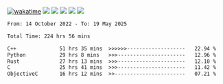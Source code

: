 [![wakatime](https://wakatime.com/badge/user/368879df-dc38-4b1a-86c4-8a2054a0e074.svg)](https://wakatime.com/@368879df-dc38-4b1a-86c4-8a2054a0e074)
<img src="https://img.shields.io/badge/Windows-0078D6?style=flat&logo=Windows&logoColor=white">
<img src="https://img.shields.io/badge/IntelliJ_IDEA-000000.svg?style=flat&logo=IntelliJ-IDEA&logoColor=white">
<img src="https://img.shields.io/badge/CLion-000000.svg?style=flat&logo=CLion&logoColor=white">
<img src="https://img.shields.io/badge/Visual_Studio_Code-007ACC?style=flat&logo=Visual-Studio-Code&logoColor=white">
<img src="https://img.shields.io/badge/Discord-5865F2?label=kano42&style=flat&logo=discord&logoColor=white">
<br>


<!--START_SECTION:waka-->

```txt
From: 14 October 2022 - To: 19 May 2025

Total Time: 224 hrs 56 mins

C++              51 hrs 35 mins  >>>>>>-------------------   22.94 %
Python           29 hrs 8 mins   >>>----------------------   12.96 %
Rust             27 hrs 13 mins  >>>----------------------   12.10 %
C                25 hrs 41 mins  >>>----------------------   11.42 %
ObjectiveC       16 hrs 12 mins  >>-----------------------   07.21 %
```

<!--END_SECTION:waka-->
